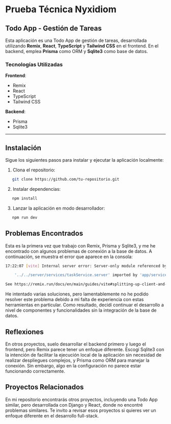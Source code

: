 # Prueba Técnica Nyxidiom

## Todo App - Gestión de Tareas

Esta aplicación es una Todo App de gestión de tareas, desarrollada utilizando **Remix**, **React**, **TypeScript** y **Tailwind CSS** en el frontend. En el backend, emplea **Prisma** como ORM y **Sqlite3** como base de datos.

### Tecnologías Utilizadas

**Frontend**:
- Remix
- React
- TypeScript
- Tailwind CSS

**Backend**:
- Prisma
- Sqlite3

---

## Instalación

Sigue los siguientes pasos para instalar y ejecutar la aplicación localmente:

1. Clona el repositorio:

```bash
   git clone https://github.com/tu-repositorio.git
```

2. Instalar dependencias:

```bash
   npm install
```

3. Lanzar la aplicación en modo desarrollador:

```bash
   npm run dev
```

## Problemas Encontrados
Esta es la primera vez que trabajo con Remix, Prisma y Sqlite3, y me he encontrado con algunos problemas de conexión a la base de datos. A continuación, se muestra el error que aparece en la consola:

```bash
17:22:07 [vite] Internal server error: Server-only module referenced by client

    '../../server/services/taskService.server' imported by 'app/services/taskService.ts'

See https://remix.run/docs/en/main/guides/vite#splitting-up-client-and-server-code
```


He intentado varias soluciones, pero lamentablemente no he podido resolver este problema debido a mi falta de experiencia con estas herramientas en particular. Como resultado, decidí continuar el desarrollo a nivel de componentes y funcionalidades sin la integración de la base de datos.

## Reflexiones
En otros proyectos, suelo desarrollar el backend primero y luego el frontend, pero Remix parece tener un enfoque diferente. Escogí Sqlite3 con la intención de facilitar la ejecución local de la aplicación sin necesidad de realizar despliegues complejos, y Prisma como ORM para manejar la conexión. Sin embargo, algo en la configuración no parece estar funcionando correctamente.

## Proyectos Relacionados
En mi repositorio encontrarás otros proyectos, incluyendo una Todo App similar, pero desarrollada con Django y React, donde no encontré problemas similares. Te invito a revisar esos proyectos si quieres ver un enfoque diferente en el desarrollo full-stack.






